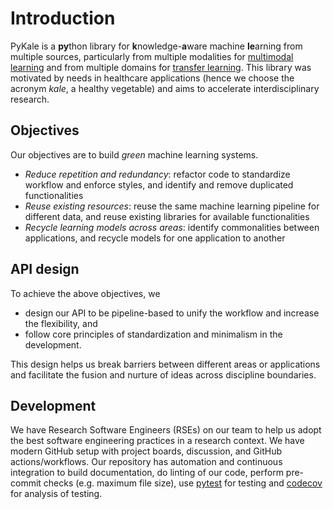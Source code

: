 # Introduction

PyKale is a **py**thon library for **k**nowledge-**a**ware machine **le**arning from multiple sources, particularly from multiple modalities for [multimodal learning](https://en.wikipedia.org/wiki/Multimodal_learning) and from multiple domains for [transfer learning](https://en.wikipedia.org/wiki/Transfer_learning). This library was motivated by needs in healthcare applications (hence we choose the acronym *kale*, a healthy vegetable) and aims to accelerate interdisciplinary research.

## Objectives

Our objectives are to build *green* machine learning systems.

- *Reduce repetition and redundancy*:  refactor code to standardize workflow and enforce styles, and identify and remove duplicated functionalities
- *Reuse existing resources*: reuse the same machine learning pipeline for different data, and reuse existing libraries for available functionalities
- *Recycle learning models across areas*: identify commonalities between applications, and recycle models for one application to another

## API design

To achieve the above objectives, we

- design our API to be pipeline-based to unify the workflow and increase the flexibility, and
- follow core principles of standardization and minimalism in the development.

This design helps us break barriers between different areas or applications and facilitate the fusion and nurture of ideas across discipline boundaries.

## Development

We have Research Software Engineers (RSEs) on our team to help us adopt the best software engineering practices in a research context. We have modern GitHub setup with project boards, discussion, and GitHub actions/workflows. Our repository has automation and continuous integration to build documentation, do linting of our code, perform pre-commit checks (e.g. maximum file size), use [pytest](https://docs.pytest.org/en/6.2.x/) for testing and [codecov](https://about.codecov.io/) for analysis of testing.
